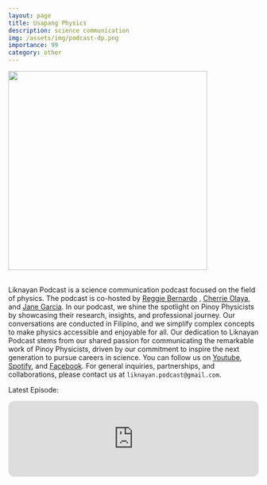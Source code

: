 ```yaml
---
layout: page
title: Usapang Physics
description: science communication
img: /assets/img/podcast-dp.png
importance: 99
category: other
---
```

<div class="row justify-content-center">
    <div class="col-sm mt-3 mt-md-0 text-center">
        <img class="img-fluid rounded z-depth-1" style="width: 400px; height: auto;" src="{{ '/assets/img/spotify-cover.jpeg' | relative_url }}" alt="" />
    </div>
</div>

<br>

Liknayan Podcast is a science communication podcast focused on the field of physics. The podcast is co-hosted by <a href="https://reggiebernardo.github.io/">Reggie Bernardo</a> , <a href="https://jp.linkedin.com/in/cherrie-may-olaya-13b30188">Cherrie Olaya</a>, and <a href="https://www.linkedin.com/in/jbdmgarcia">Jane Garcia</a>. In our podcast, we shine the spotlight on Pinoy Physicists by showcasing their research, insights, and professional journey. Our conversations are conducted in Filipino, and we simplify complex concepts to make physics accessible and enjoyable for all. Our dedication to Liknayan Podcast stems from our shared passion for communicating the remarkable work of Pinoy Physicists, driven by our commitment to inspire the next generation to pursue careers in science. You can follow us on <a href="https://www.youtube.com/@liknayan.podcast">Youtube</a>, <a href="https://open.spotify.com/show/5jImZX1rHiQbWZtpfvazLw">Spotify</a>, and <a href="https://www.facebook.com/liknayan.podcast/">Facebook</a>. For general inquiries, partnerships, and collaborations, please contact us at `liknayan.podcast@gmail.com`.

Latest Episode:
<iframe style="border-radius:12px" src="https://open.spotify.com/embed/show/5jImZX1rHiQbWZtpfvazLw?utm_source=generator&theme=0" width="100%" height="152" frameBorder="0" allowfullscreen="" allow="autoplay; clipboard-write; encrypted-media; fullscreen; picture-in-picture" loading="lazy"></iframe>


<!-- <div class="caption">
    Selfie with `Y. Aharonov` during TFQM.
</div> -->










